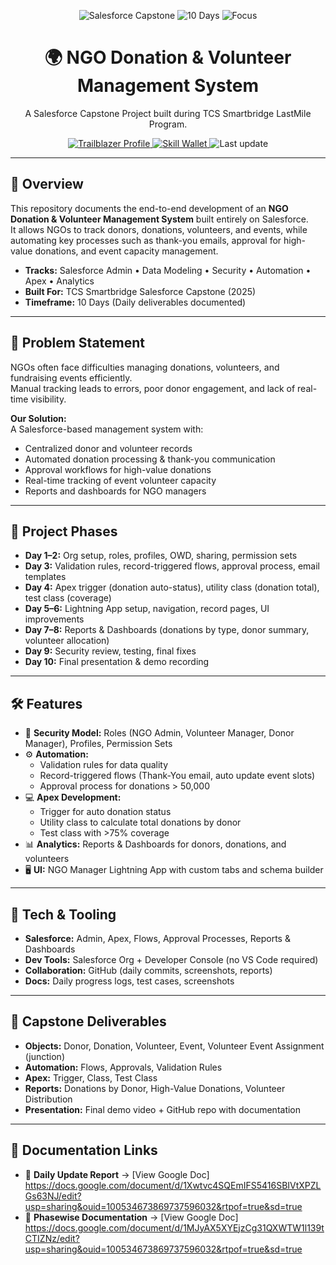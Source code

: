 <!-- Banner -->
<p align="center">
  <img src="https://img.shields.io/badge/Salesforce-Capstone%20Project-00A1E0?logo=salesforce&logoColor=white" alt="Salesforce Capstone">
  <img src="https://img.shields.io/badge/Duration-10%20Days-4CAF50" alt="10 Days">
  <img src="https://img.shields.io/badge/Focus-Admin%20|%20Automation%20|%20Apex-6A5ACD" alt="Focus">
</p>

<h1 align="center">🌍 NGO Donation & Volunteer Management System</h1>
<p align="center">A Salesforce Capstone Project built during TCS Smartbridge LastMile Program.</p>

<p align="center">
  <!-- Profile buttons -->
  <a href="https://www.salesforce.com/trailblazer/vaibhav-s-75" target="_blank">
    <img src="https://img.shields.io/badge/Trailblazer-View%20Profile-00A1E0?logo=salesforce&logoColor=white" alt="Trailblazer Profile">
  </a>
  <a href="YOUR_SKILL_WALLET_PROFILE_LINK" target="_blank">
    <img src="https://img.shields.io/badge/Skill%20Wallet-View%20Profile-111827" alt="Skill Wallet">
  </a>
  <!-- Repo stats -->
  <img src="https://img.shields.io/github/last-commit/YOUR_GITHUB_USERNAME/ngo-donation-volunteer-management?label=Last%20update" alt="Last update">
</p>

---

## 📌 Overview
This repository documents the end-to-end development of an **NGO Donation & Volunteer Management System** built entirely on Salesforce.  
It allows NGOs to track donors, donations, volunteers, and events, while automating key processes such as thank-you emails, approval for high-value donations, and event capacity management.

- **Tracks:** Salesforce Admin • Data Modeling • Security • Automation • Apex • Analytics  
- **Built For:** TCS Smartbridge Salesforce Capstone (2025)  
- **Timeframe:** 10 Days (Daily deliverables documented)

---

## 🎯 Problem Statement
NGOs often face difficulties managing donations, volunteers, and fundraising events efficiently.  
Manual tracking leads to errors, poor donor engagement, and lack of real-time visibility.

**Our Solution:**  
A Salesforce-based management system with:  
- Centralized donor and volunteer records  
- Automated donation processing & thank-you communication  
- Approval workflows for high-value donations  
- Real-time tracking of event volunteer capacity  
- Reports and dashboards for NGO managers  

---

## 🧭 Project Phases
- **Day 1–2:** Org setup, roles, profiles, OWD, sharing, permission sets  
- **Day 3:** Validation rules, record-triggered flows, approval process, email templates  
- **Day 4:** Apex trigger (donation auto-status), utility class (donation total), test class (coverage)  
- **Day 5–6:** Lightning App setup, navigation, record pages, UI improvements  
- **Day 7–8:** Reports & Dashboards (donations by type, donor summary, volunteer allocation)  
- **Day 9:** Security review, testing, final fixes  
- **Day 10:** Final presentation & demo recording  

---

## 🛠 Features
- 🔐 **Security Model:** Roles (NGO Admin, Volunteer Manager, Donor Manager), Profiles, Permission Sets  
- ⚙️ **Automation:**  
  - Validation rules for data quality  
  - Record-triggered flows (Thank-You email, auto update event slots)  
  - Approval process for donations > 50,000  
- 💻 **Apex Development:**  
  - Trigger for auto donation status  
  - Utility class to calculate total donations by donor  
  - Test class with >75% coverage  
- 📊 **Analytics:** Reports & Dashboards for donors, donations, and volunteers  
- 🖥️ **UI:** NGO Manager Lightning App with custom tabs and schema builder  

---

## 🧪 Tech & Tooling
- **Salesforce:** Admin, Apex, Flows, Approval Processes, Reports & Dashboards  
- **Dev Tools:** Salesforce Org + Developer Console (no VS Code required)  
- **Collaboration:** GitHub (daily commits, screenshots, reports)  
- **Docs:** Daily progress logs, test cases, screenshots  

---

## 🧩 Capstone Deliverables
- **Objects:** Donor, Donation, Volunteer, Event, Volunteer Event Assignment (junction)  
- **Automation:** Flows, Approvals, Validation Rules  
- **Apex:** Trigger, Class, Test Class  
- **Reports:** Donations by Donor, High-Value Donations, Volunteer Distribution  
- **Presentation:** Final demo video + GitHub repo with documentation  

---

## 📑 Documentation Links
- 📘 **Daily Update Report** → [View Google Doc] https://docs.google.com/document/d/1Xwtvc4SQEmIFS5416SBIVtXPZLGs63NJ/edit?usp=sharing&ouid=100534673869737596032&rtpof=true&sd=true  
- 📕 **Phasewise Documentation** → [View Google Doc] https://docs.google.com/document/d/1MJyAX5XYEjzCg31QXWTW1l139tCTIZNz/edit?usp=sharing&ouid=100534673869737596032&rtpof=true&sd=true 
